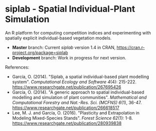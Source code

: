 # siplab  -  Spatial Individual-Plant Simulation

An R platform for computing competition indices and experimenting with spatially explicit individual-based vegetation models.

* **Master** branch: Current _siplab_ version 1.4 in CRAN,  <https://cran.r-project.org/package=siplab>
* **Development** branch: Work in progress for next version.

References:
* García, O. (2014). "Siplab, a spatial individual-based plant modelling system". *Computational Ecology and Software 4*(4): 215-222. <https://www.researchgate.net/publication/267695426>
* García, O. (2014). "A generic approach to spatial individual-based modelling and simulation of plant communities". *Mathematical and Computational Forestry and Nat.-Res. Sci. (MCFNS) 6*(1), 36-47. <https://www.researchgate.net/publication/266618517>
* Lee, M. J. and García, O. (2016). "Plasticity and Extrapolation in Modeling Mixed-Species Stands". *Forest Science 62*(1): 1-8. <https://www.researchgate.net/publication/280939838>
